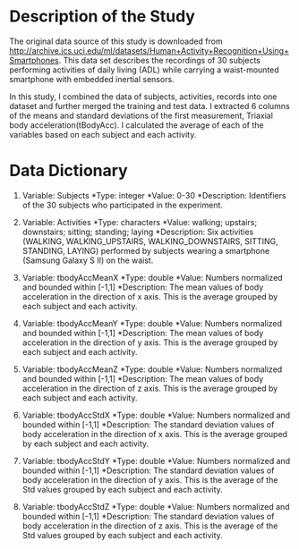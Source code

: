 # Description of the Study

The original data source of this study is downloaded from http://archive.ics.uci.edu/ml/datasets/Human+Activity+Recognition+Using+Smartphones. This data set describes the recordings of 30 subjects performing activities of daily living (ADL) while carrying a waist-mounted smartphone with embedded inertial sensors.

In this study, I combined the data of subjects, activities, records into one dataset and further merged the training and test data. I extracted 6 columns of the means and standard deviations of the first measurement, Triaxial body acceleration(tBodyAcc). I calculated the average of each of the variables based on each subject and each activity.  


# Data Dictionary
1. Variable: Subjects
*Type: integer
*Value: 0-30
*Description: Identifiers of the 30 subjects who participated in the experiment.

2. Variable: Activities
*Type: characters
*Value: walking; upstairs; downstairs; sitting; standing; laying
*Description: Six activities (WALKING, WALKING_UPSTAIRS, WALKING_DOWNSTAIRS, SITTING, STANDING, LAYING) performed by subjects wearing a smartphone (Samsung Galaxy S II) on the waist.

3. Variable: tbodyAccMeanX
*Type: double
*Value: Numbers normalized and bounded within [-1,1]
*Description: The mean values of body acceleration in the direction of x axis. This is the average grouped by each subject and each activity. 

4. Variable: tbodyAccMeanY
*Type: double
*Value: Numbers normalized and bounded within [-1,1]
*Description: The mean values of body acceleration in the direction of y axis. This is the average grouped by each subject and each activity. 

5. Variable: tbodyAccMeanZ
*Type: double
*Value: Numbers normalized and bounded within [-1,1]
*Description: The mean values of body acceleration in the direction of z axis. This is the average grouped by each subject and each activity. 

6. Variable: tbodyAccStdX
*Type: double
*Value: Numbers normalized and bounded within [-1,1]
*Description: The standard deviation values of body acceleration in the direction of x axis. This is the average grouped by each subject and each activity. 

7. Variable: tbodyAccStdY
*Type: double
*Value: Numbers normalized and bounded within [-1,1]
*Description: The standard deviation values of body acceleration in the direction of y axis. This is the average of the Std values grouped by each subject and each activity. 

8. Variable: tbodyAccStdZ
*Type: double
*Value: Numbers normalized and bounded within [-1,1]
*Description: The standard deviation values of body acceleration in the direction of z axis. This is the average of the Std values grouped by each subject and each activity. 
